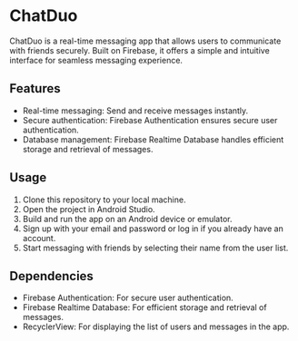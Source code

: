 # ChatDuo

ChatDuo is a real-time messaging app that allows users to communicate with friends securely. Built on Firebase, it offers a simple and intuitive interface for seamless messaging experience.

## Features

- Real-time messaging: Send and receive messages instantly.
- Secure authentication: Firebase Authentication ensures secure user authentication.
- Database management: Firebase Realtime Database handles efficient storage and retrieval of messages.


## Usage

1. Clone this repository to your local machine.
2. Open the project in Android Studio.
3. Build and run the app on an Android device or emulator.
4. Sign up with your email and password or log in if you already have an account.
5. Start messaging with friends by selecting their name from the user list.

## Dependencies

- Firebase Authentication: For secure user authentication.
- Firebase Realtime Database: For efficient storage and retrieval of messages.
- RecyclerView: For displaying the list of users and messages in the app.

